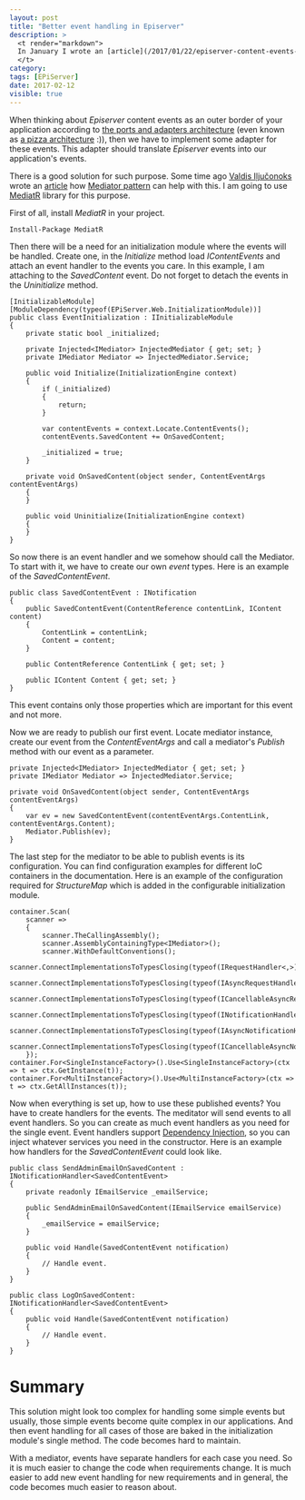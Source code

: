```yaml
---
layout: post
title: "Better event handling in Episerver"
description: >
  <t render="markdown">
  In January I wrote an [article](/2017/01/22/episerver-content-events-explained/) which documented Episerver content events. As it was seen from this article, there are plenty of events available and those have different event arguments with different properties where not all of those properties are used. This makes the API hard to use.
  </t>
category:
tags: [EPiServer]
date: 2017-02-12
visible: true
---
```


When thinking about _Episerver_ content events as an outer border of your application according to [the ports and adapters architecture](http://blog.ploeh.dk/2013/12/03/layers-onions-ports-adapters-its-all-the-same/) (even known as [a pizza architecture](http://blog.tech-fellow.net/2016/10/17/baking-round-shaped-software/) :)), then we have to implement some adapter for these events. This adapter should translate _Episerver_ events into our application's events.

There is a good solution for such purpose. Some time ago [Valdis Iļjučonoks](http://blog.tech-fellow.net/) wrote an [article](http://blog.tech-fellow.net/2016/10/30/baking-round-shaped-software-mapping-to-the-code/) how [Mediator pattern](https://en.wikipedia.org/wiki/Mediator_pattern) can help with this. I am going to use [MediatR](https://github.com/jbogard/MediatR) library for this purpose.

First of all, install _MediatR_ in your project.

```
Install-Package MediatR
```

Then there will be a need for an initialization module where the events will be handled. Create one, in the _Initialize_ method load _IContentEvents_ and attach an event handler to the events you care. In this example, I am attaching to the _SavedContent_ event. Do not forget to detach the events in the _Uninitialize_ method.

```
[InitializableModule]
[ModuleDependency(typeof(EPiServer.Web.InitializationModule))]
public class EventInitialization : IInitializableModule
{
    private static bool _initialized;

    private Injected<IMediator> InjectedMediator { get; set; }
    private IMediator Mediator => InjectedMediator.Service;

    public void Initialize(InitializationEngine context)
    {
        if (_initialized)
        {
            return;
        }

        var contentEvents = context.Locate.ContentEvents();
        contentEvents.SavedContent += OnSavedContent;

        _initialized = true;
    }

    private void OnSavedContent(object sender, ContentEventArgs contentEventArgs)
    {
    }

    public void Uninitialize(InitializationEngine context)
    {
    }
}
```

So now there is an event handler and we somehow should call the Mediator. To start with it, we have to create our own _event_ types. Here is an example of the _SavedContentEvent_.

```
public class SavedContentEvent : INotification
{
    public SavedContentEvent(ContentReference contentLink, IContent content)
    {
        ContentLink = contentLink;
        Content = content;
    }

    public ContentReference ContentLink { get; set; }

    public IContent Content { get; set; }
}
```

This event contains only those properties which are important for this event and not more.

Now we are ready to publish our first event. Locate mediator instance, create our event from the _ContentEventArgs_ and call a mediator's _Publish_ method with our event as a parameter.

```
private Injected<IMediator> InjectedMediator { get; set; }
private IMediator Mediator => InjectedMediator.Service;

private void OnSavedContent(object sender, ContentEventArgs contentEventArgs)
{
    var ev = new SavedContentEvent(contentEventArgs.ContentLink, contentEventArgs.Content);
    Mediator.Publish(ev);
}
```

The last step for the mediator to be able to publish events is its configuration. You can find configuration examples for different IoC containers in the documentation. Here is an example of the configuration required for _StructureMap_ which is added in the configurable initialization module.

```
container.Scan(
    scanner =>
    {
        scanner.TheCallingAssembly();
        scanner.AssemblyContainingType<IMediator>();
        scanner.WithDefaultConventions();
        scanner.ConnectImplementationsToTypesClosing(typeof(IRequestHandler<,>));
        scanner.ConnectImplementationsToTypesClosing(typeof(IAsyncRequestHandler<,>));
        scanner.ConnectImplementationsToTypesClosing(typeof(ICancellableAsyncRequestHandler<>));
        scanner.ConnectImplementationsToTypesClosing(typeof(INotificationHandler<>));
        scanner.ConnectImplementationsToTypesClosing(typeof(IAsyncNotificationHandler<>));
        scanner.ConnectImplementationsToTypesClosing(typeof(ICancellableAsyncNotificationHandler<>));
    });
container.For<SingleInstanceFactory>().Use<SingleInstanceFactory>(ctx => t => ctx.GetInstance(t));
container.For<MultiInstanceFactory>().Use<MultiInstanceFactory>(ctx => t => ctx.GetAllInstances(t));
```

Now when everything is set up, how to use these published events? You have to create handlers for the events. The meditator will send events to all event handlers. So you can create as much event handlers as you need for the single event. Event handlers support [Dependency Injection](https://en.wikipedia.org/wiki/Dependency_injection), so you can inject whatever services you need in the constructor. Here is an example how handlers for the _SavedContentEvent_ could look like.

```
public class SendAdminEmailOnSavedContent : INotificationHandler<SavedContentEvent>
{
    private readonly IEmailService _emailService;

    public SendAdminEmailOnSavedContent(IEmailService emailService)
    {
        _emailService = emailService;
    }

    public void Handle(SavedContentEvent notification)
    {
        // Handle event.
    }
}

public class LogOnSavedContent: INotificationHandler<SavedContentEvent>
{
    public void Handle(SavedContentEvent notification)
    {
        // Handle event.
    }
}
```

# Summary

This solution might look too complex for handling some simple events but usually, those simple events become quite complex in our applications. And then event handling for all cases of those are baked in the initialization module's single method. The code becomes hard to maintain.

With a mediator, events have separate handlers for each case you need. So it is much easier to change the code when requirements change. It is much easier to add new event handling for new requirements and in general, the code becomes much easier to reason about.
